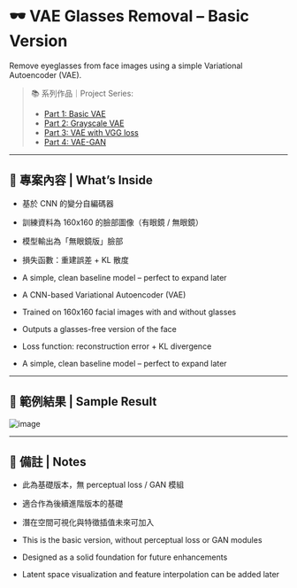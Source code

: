 # 🕶️ VAE Glasses Removal – Basic Version
Remove eyeglasses from face images using a simple Variational Autoencoder (VAE).

> 📚 系列作品｜Project Series:
> - [Part 1: Basic VAE](https://github.com/VanessaTsai0828/vae-remove-glasses)
> - [Part 2: Grayscale VAE](https://github.com/VanessaTsai0828/vae-remove-glasses-gray)
> - [Part 3: VAE with VGG loss](https://github.com/VanessaTsai0828/vae-remove-glasses-vgg)
> - [Part 4: VAE-GAN](https://github.com/VanessaTsai0828/vae-remove-glasses-gan)

---

## 🧠 專案內容 | What’s Inside

- 基於 CNN 的變分自編碼器
- 訓練資料為 160x160 的臉部圖像（有眼鏡 / 無眼鏡）
- 模型輸出為「無眼鏡版」臉部
- 損失函數：重建誤差 + KL 散度  
- A simple, clean baseline model – perfect to expand later

- A CNN-based Variational Autoencoder (VAE)
- Trained on 160x160 facial images with and without glasses
- Outputs a glasses-free version of the face
- Loss function: reconstruction error + KL divergence
- A simple, clean baseline model – perfect to expand later

---

## 📸 範例結果 | Sample Result
![image](https://github.com/user-attachments/assets/629869a8-d2a5-4747-9fc1-7757c39161a0)

---

## 📌 備註 | Notes
- 此為基礎版本，無 perceptual loss / GAN 模組
- 適合作為後續進階版本的基礎
- 潛在空間可視化與特徵插值未來可加入

- This is the basic version, without perceptual loss or GAN modules
- Designed as a solid foundation for future enhancements
- Latent space visualization and feature interpolation can be added later


